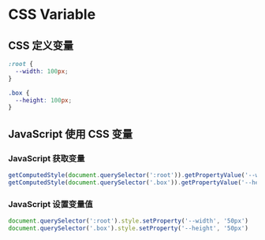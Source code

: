 # CSS Variable

## CSS 定义变量

```css
:root {
  --width: 100px;
}

.box {
  --height: 100px;
}
```

## JavaScript 使用 CSS 变量

### JavaScript 获取变量

```js
getComputedStyle(document.querySelector(':root')).getPropertyValue('--width')
getComputedStyle(document.querySelector('.box')).getPropertyValue('--height')
```

### JavaScript 设置变量值

```js
document.querySelector(':root').style.setProperty('--width', '50px')
document.querySelector('.box').style.setProperty('--height', '50px')
```
